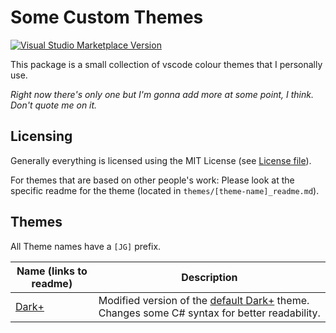 # Some Custom Themes

[![Visual Studio Marketplace Version](https://vsmarketplacebadge.apphb.com/version/JulianGmp.jg-themes.svg)](https://marketplace.visualstudio.com/items?itemName=JulianGmp.jg-themes)

This package is a small collection of vscode colour themes that I personally use.

*Right now there's only one but I'm gonna add more at some point, I think. Don't quote me on it.*

## Licensing

Generally everything is licensed using the MIT License (see [License file](LICENSE)).

For themes that are based on other people's work: Please look at the specific readme for the theme (located in `themes/[theme-name]_readme.md`).

## Themes

All Theme names have a `[JG]` prefix.

| Name (links to readme) | Description |
| ---------------------- | ----------- |
| [Dark+](themes/jg-darkplus_readme.md) | Modified version of the [default Dark+](https://github.com/Microsoft/vscode/blob/master/extensions/theme-defaults/themes/dark_plus.json) theme. Changes some C# syntax for better readability. |

